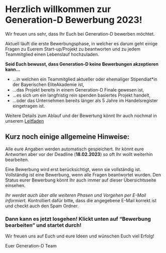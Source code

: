 # Herzlich willkommen zur Generation-D Bewerbung 2023!

Wir freuen uns sehr, dass Ihr Euch bei Generation-D bewerben möchtet.

Aktuell läuft die erste Bewerbungsphase, in welcher es darum geht einige Fragen zu Euerem Start-up/Projekt zu beantworten und zu jedem Teammitglied einen Lebenslauf hochzuladen.

**Seid Euch bewusst, dass Generation-D keine Bewerbungen akzeptieren kann…**
- …in welchen ein Teammitglied aktueller oder ehemaliger Stipendiat*in der Bayerischen EliteAkademie ist,
- …das Projekt bereits in einem Generation-D Finale gewesen ist,
- …es sich um ein langfristig rein spenden basiertes Projekt handelt,
- …oder das Unternehmen bereits länger als 5 Jahre im Handelsregister eingetragen ist.

Weitere Details zum Ablauf und der Bewertung könnt Ihr auch nochmal in unserem [Leitfaden](https://generation-d.org/wp-content/uploads/2022/12/Ablauf_des_Bewerbungsprozesses_2023.pdf)

## Kurz noch einige allgemeine Hinweise:

Alle eure Angaben werden automatisch gespeichert. Ihr könnt eure Antworten aber vor der Deadline (**18.02.2023**) so oft Ihr wollt weiterhin bearbeiten.

Eine Bewerbung wird erst berücksichtigt, wenn sie vollständig ist. Vollständig ist eine Bewerbung, wenn alle Fragen beantwortet wurden. Den Status eurer Bewerbung könnt Ihr auch immer auf dieser Übersichtsseite einsehen.

*Ihr werdet auch über alle weiteren Phasen und Vorgehen per E-Mail informiert.* Kontrolliert dafür bitte, dass die angegebene E-Mail korrekt ist und checkt auch den Spam Ordner.

### Dann kann es jetzt losgehen! Klickt unten auf “Bewerbung bearbeiten” und startet durch!

Wir freuen uns auf Euch und eure Ideen und wünschen Euch viel Erfolg!

Euer Generation-D Team

